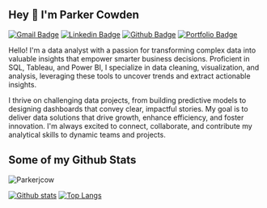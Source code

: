 ## Hey 👋 I'm Parker Cowden
[![Gmail Badge](https://img.shields.io/badge/-parkerjcowden@gmail.com-c14438?style=flat&logo=Gmail&logoColor=white&link=mailto:parkerjcowden@gmail.com)](mailto:parkerjcowden@gmail.com) 
[![Linkedin Badge](https://img.shields.io/badge/-linkedin.com/in/parkerjcowden/-0072b1?style=flat&logo=Linkedin&logoColor=white&link=https://www.linkedin.com/in/parkerjcowden//)](https://www.linkedin.com/in/parkerjcowden//) [![Github Badge](https://img.shields.io/badge/-Parkerjcow-grey?style=flat&logo=github&logoColor=white&link=https://github.com/Parkerjcow/)](https://www.github.com/Parkerjcow/) [![Portfolio Badge](https://img.shields.io/badge/portfolio-web-blue?style=flat&link=https://github.com/Parkerjcow/)](https://github.com/Parkerjcow/) <p align='left'>Hello! I'm a data analyst with a passion for transforming complex data into valuable insights that empower smarter business decisions. Proficient in SQL, Tableau, and Power BI, I specialize in data cleaning, visualization, and analysis, leveraging these tools to uncover trends and extract actionable insights.

I thrive on challenging data projects, from building predictive models to designing dashboards that convey clear, impactful stories. My goal is to deliver data solutions that drive growth, enhance efficiency, and foster innovation. I'm always excited to connect, collaborate, and contribute my analytical skills to dynamic teams and projects.</p>
## Some of my Github Stats
<p align=left> <img src=https://komarev.com/ghpvc/?username=Parkerjcow alt=Parkerjcow /> </p>

[![Github stats](https://github-readme-stats.vercel.app/api?username=Parkerjcow&show_icons=true&include_all_commits=true)](https://github.com/Parkerjcow/github-readme-stats)
[![Top Langs](https://github-readme-stats.vercel.app/api/top-langs/?username=Parkerjcow&layout=compact)](https://github.com/Parkerjcow/github-readme-stats)

<!--
**Parkerjcow/Parkerjcow** is a ✨ _special_ ✨ repository because its `README.md` (this file) appears on your GitHub profile.
[readme.txt](https://github.com/user-attachments/files/17693070/readme.txt)

Here are some ideas to get you started:

- 🔭 I’m currently working on ...
- 🌱 I’m currently learning ...
- 👯 I’m looking to collaborate on ...
- 🤔 I’m looking for help with ...
- 💬 Ask me about ...
- 📫 How to reach me: ...
- 😄 Pronouns: ...
- ⚡ Fun fact: ...
-->
